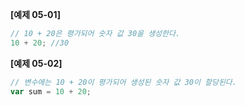 **[예제 05-01]**

```js
// 10 + 20은 평가되어 숫자 값 30을 생성한다.
10 + 20; //30
```

**[예제 05-02]**

```js
// 변수에는 10 + 20이 평가되어 생성된 숫자 값 30이 할당된다.
var sum = 10 + 20;
```
